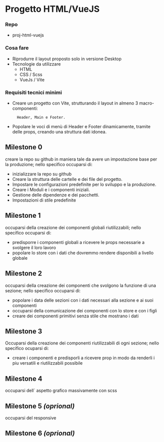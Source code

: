 
# Progetto HTML/VueJS
### Repo
- proj-html-vuejs
### Cosa fare
- Riprodurre il layout proposto solo in versione Desktop
- Tecnologie da utilizzare
    - HTML
    - CSS / Scss
    - VueJs / Vite
### Requisiti tecnici minimi
- Creare un progetto con Vite, strutturando il layout in almeno 3 macro-componenti:
        
        Header, Main e Footer.

- Popolare le voci di menù di Header e Footer dinamicamente, tramite delle props, creando
una struttura dati idonea.

## Milestone 0

creare la repo su github in maniera tale da avere un impostazione base per la produzione; nello specifico occuparsi di:

- inizializzare la repo su github
- Creare la struttura delle cartelle e dei file del progetto.
- Impostare le configurazioni predefinite per lo sviluppo e la produzione.
- Creare i Moduli e i componenti iniziali.
- Gestione delle dipendenze e dei pacchetti.
- Impostazioni di stile predefinite

## Milestone 1

occuparsi della creazione dei componenti globali riutilizzabili;
nello specifico occuparsi di:

- predisporre i componenti globali a ricevere le props necessarie a svolgere il loro lavoro
- popolare lo store con i dati che dovremmo rendere disponibili a livello globale


## Milestone 2

occuparsi della creazione dei componenti che svolgono la funzione di una sezione;
nello specifico occuparsi di:

- popolare i data delle sezioni con i dati necessari alla sezione e ai suoi componenti
- occuparsi della comunicazione dei componenti con lo store e con i figli
- creare dei componenti primitivi senza stile che mostrano i dati

## Milestone 3

Occuparsi della creazione dei componenti riutilizzabili di ogni sezione;
nello specifico ocuparsi di:

- creare i componenti e predisporli a ricevere prop in modo da renderli i piu versatili e riutilizzabili possibile


## Milestone 4

occuparsi dell` aspetto grafico massivamente con scss


## Milestone 5 *(oprional)*

occuparsi del responsive


## Milestone 6 *(oprional)*

